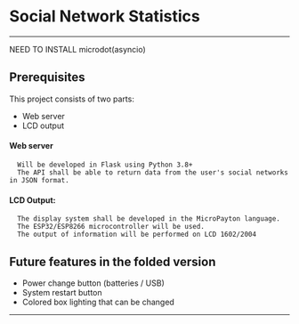 # Social Network Statistics
___
<!--
Download sources
----
- **Windows** - the most current version is [here](https://github.com/vitaliishchudlo/steam_name_changer/releases)
-->
NEED TO INSTALL microdot(asyncio)

Prerequisites
-------------
This project consists of two parts: 
  - Web server
  - LCD output

#### Web server
      Will be developed in Flask using Python 3.8+
      The API shall be able to return data from the user's social networks in JSON format.

#### LCD Output:
      The display system shall be developed in the MicroPayton language.
      The ESP32/ESP8266 microcontroller will be used.
      The output of information will be performed on LCD 1602/2004
Future features in the folded version
-------------
  - Power change button (batteries / USB)
  - System restart button
  - Colored box lighting that can be changed
___


<!--
Getting Started
-------------
run bootstrap.sh: ./bootstrap.sh
start service: docker compose up

Testing
-------------
To test the application:

app$ scripts/test_app.sh

Linting
-------------
To lint the shell scripts:

$ docker compose run shell-linter
shell-linter$ scripts/lint_app.sh

or

$ docker compose run shell-linter scripts/lint_app.sh
Documenting
To document the application:

app$ scripts/document_app.sh

Notes
-------------
-->
